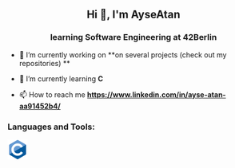 
<h2 align="center">Hi 👋, I'm AyseAtan</h1>
<h3 align="center">learning Software Engineering at 42Berlin</h3>

- 🔭 I’m currently working on **on several projects (check out my repositories) **

- 🌱 I’m currently learning **C**

- 📫 How to reach me **https://www.linkedin.com/in/ayse-atan-aa91452b4/**


<h3 align="left">Languages and Tools:</h3>
<p align="left"> <a href="https://www.cprogramming.com/" target="_blank" rel="noreferrer"> <img src="https://raw.githubusercontent.com/devicons/devicon/master/icons/c/c-original.svg" alt="c" width="40" height="40"/> </a> </p>
